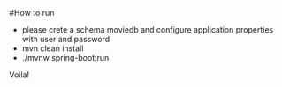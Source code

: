 #How to run
* please crete a schema moviedb and configure application properties with user and password 
* mvn clean install
* ./mvnw spring-boot:run

Voila!